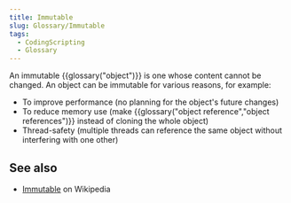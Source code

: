 ```yaml
---
title: Immutable
slug: Glossary/Immutable
tags:
  - CodingScripting
  - Glossary
---
```


An immutable {{glossary("object")}} is one whose content cannot be changed.
An object can be immutable for various reasons, for example:

- To improve performance (no planning for the object's future changes)
- To reduce memory use (make {{glossary("object reference","object references")}} instead of cloning the whole object)
- Thread-safety (multiple threads can reference the same object without interfering with one other)

## See also

- [Immutable](https://en.wikipedia.org/wiki/Immutable_object) on Wikipedia
